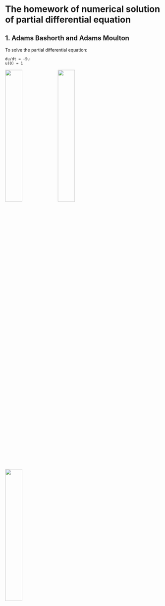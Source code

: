 # The homework of numerical solution of partial differential equation
## 1. Adams Bashorth and Adams Moulton
To solve the partial differential equation: 
```
du/dt = -5u
u(0) = 1
```

<p float="center">
    <img src="https://github.com/Wanglongke/computational-mathematics/tree/master/numerical_solution_of_partial_differential_equation/doc/fig1.png" width="33%"/>
    <img src="https://github.com/Wanglongke/computational-mathematics/tree/master/numerical_solution_of_partial_differential_equation/doc/fig2.png" width="33%"/>
    <img src="https://github.com/Wanglongke/computational-mathematics/tree/master/numerical_solution_of_partial_differential_equation/doc/tab1.png" width="33%"/>
</p>

